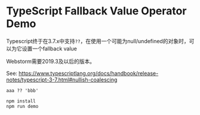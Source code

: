 TypeScript Fallback Value Operator Demo
===========================

Typescript终于在3.7.x中支持`??`，在使用一个可能为null/undefined的对象时，可以为它设置一个fallback value

Webstorm需要2019.3及以后的版本。

See: <https://www.typescriptlang.org/docs/handbook/release-notes/typescript-3-7.html#nullish-coalescing>

```
aaa ?? 'bbb'
```

```
npm install
npm run demo
```
